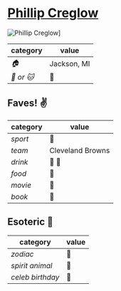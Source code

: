 # [Phillip Creglow](https://github.com/pcreglow)

![Phillip Creglow](https://avatars0.githubusercontent.com/u/11493983?v=3&s=460)]

| category | value |
|-----------|-------|
| _:house:_ | Jackson, MI |
| _:dog: or :cat:_ | :dog: |

## Faves! :v:

| category | value |
|----------|--------|
| _sport_  | :football: |
| _team_   | Cleveland Browns |
| _drink_  | :beer: :wine_glass: |
| _food_   | :poop: |
| _movie_  | :poop: |
| _book_   | :poop: |

## Esoteric :crystal_ball:

| category | value |
|----------|-------|
| _zodiac_ | :poop: |
| _spirit animal_ | :poop: |
| _celeb birthday_ | :poop: |
